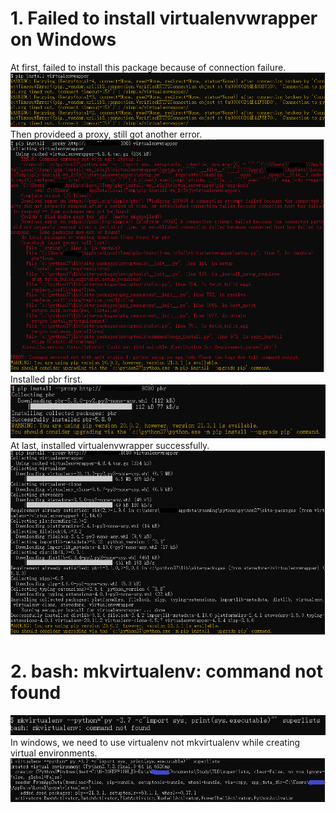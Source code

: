# 1. Failed to install virtualenvwrapper on Windows
At first, failed to install this package because of connection failure.
![image](https://github.com/xyeryay/Learning-Notes-of-TDD-with-Python/blob/main/images/install-virtualenvwrapper-connection-failed.PNG)<br/>
Then provideed a proxy, still got another error.
![image](https://github.com/xyeryay/Learning-Notes-of-TDD-with-Python/blob/main/images/install-virtualenvwrapper-dowload-error.PNG)
Installed pbr first.<br/>
![image](https://github.com/xyeryay/Learning-Notes-of-TDD-with-Python/blob/main/images/install-virtualenvwrapper-install-par.PNG)<br/>
At last, installed virtualenvwrapper successfully.
![image](https://github.com/xyeryay/Learning-Notes-of-TDD-with-Python/blob/main/images/install-virtualenvwrapper-success.PNG)

# 2. bash: mkvirtualenv: command not found
![image](https://github.com/xyeryay/Learning-Notes-of-TDD-with-Python/blob/main/images/make-virtualenv-failed.PNG)<br/>
In windows, we need to use virtualenv not mkvirtualenv while creating virtual environments.
![image](https://github.com/xyeryay/Learning-Notes-of-TDD-with-Python/blob/main/images/make-virtualenv-success.PNG)<br/>
